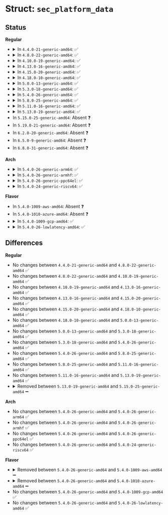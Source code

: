# Struct: <code>sec_platform_data</code>

## Status
<b>Regular</b>
<ul>
<li>
<details>
<summary>In <code>4.4.0-21-generic-amd64</code>: ✅</summary>

```c
struct sec_platform_data {
    struct sec_regulator_data * regulators;
    struct sec_opmode_data * opmode;
    int device_type;
    int num_regulators;
    int irq_base;
    int (*)() cfg_pmic_irq;
    bool wakeup;
    bool buck_voltage_lock;
    int[3] buck_gpios;
    int[3] buck_ds;
    unsigned int[8] buck2_voltage;
    bool buck2_gpiodvs;
    unsigned int[8] buck3_voltage;
    bool buck3_gpiodvs;
    unsigned int[8] buck4_voltage;
    bool buck4_gpiodvs;
    int buck_set1;
    int buck_set2;
    int buck_set3;
    int buck2_enable;
    int buck3_enable;
    int buck4_enable;
    int buck_default_idx;
    int buck2_default_idx;
    int buck3_default_idx;
    int buck4_default_idx;
    int buck_ramp_delay;
    int buck2_ramp_delay;
    int buck34_ramp_delay;
    int buck5_ramp_delay;
    int buck16_ramp_delay;
    int buck7810_ramp_delay;
    int buck9_ramp_delay;
    int buck24_ramp_delay;
    int buck3_ramp_delay;
    int buck7_ramp_delay;
    int buck8910_ramp_delay;
    bool buck1_ramp_enable;
    bool buck2_ramp_enable;
    bool buck3_ramp_enable;
    bool buck4_ramp_enable;
    bool buck6_ramp_enable;
    int buck2_init;
    int buck3_init;
    int buck4_init;
    bool manual_poweroff;
    bool disable_wrstbi;
}
```
</details>
</li>
<li>
<details>
<summary>In <code>4.8.0-22-generic-amd64</code>: ✅</summary>

```c
struct sec_platform_data {
    struct sec_regulator_data * regulators;
    struct sec_opmode_data * opmode;
    int device_type;
    int num_regulators;
    int irq_base;
    int (*)() cfg_pmic_irq;
    bool wakeup;
    bool buck_voltage_lock;
    int[3] buck_gpios;
    int[3] buck_ds;
    unsigned int[8] buck2_voltage;
    bool buck2_gpiodvs;
    unsigned int[8] buck3_voltage;
    bool buck3_gpiodvs;
    unsigned int[8] buck4_voltage;
    bool buck4_gpiodvs;
    int buck_set1;
    int buck_set2;
    int buck_set3;
    int buck2_enable;
    int buck3_enable;
    int buck4_enable;
    int buck_default_idx;
    int buck2_default_idx;
    int buck3_default_idx;
    int buck4_default_idx;
    int buck_ramp_delay;
    int buck2_ramp_delay;
    int buck34_ramp_delay;
    int buck5_ramp_delay;
    int buck16_ramp_delay;
    int buck7810_ramp_delay;
    int buck9_ramp_delay;
    int buck24_ramp_delay;
    int buck3_ramp_delay;
    int buck7_ramp_delay;
    int buck8910_ramp_delay;
    bool buck1_ramp_enable;
    bool buck2_ramp_enable;
    bool buck3_ramp_enable;
    bool buck4_ramp_enable;
    bool buck6_ramp_enable;
    int buck2_init;
    int buck3_init;
    int buck4_init;
    bool manual_poweroff;
    bool disable_wrstbi;
}
```
</details>
</li>
<li>
<details>
<summary>In <code>4.10.0-19-generic-amd64</code>: ✅</summary>

```c
struct sec_platform_data {
    struct sec_regulator_data * regulators;
    struct sec_opmode_data * opmode;
    int device_type;
    int num_regulators;
    int irq_base;
    int (*)() cfg_pmic_irq;
    bool wakeup;
    bool buck_voltage_lock;
    int[3] buck_gpios;
    int[3] buck_ds;
    unsigned int[8] buck2_voltage;
    bool buck2_gpiodvs;
    unsigned int[8] buck3_voltage;
    bool buck3_gpiodvs;
    unsigned int[8] buck4_voltage;
    bool buck4_gpiodvs;
    int buck_set1;
    int buck_set2;
    int buck_set3;
    int buck2_enable;
    int buck3_enable;
    int buck4_enable;
    int buck_default_idx;
    int buck2_default_idx;
    int buck3_default_idx;
    int buck4_default_idx;
    int buck_ramp_delay;
    int buck2_ramp_delay;
    int buck34_ramp_delay;
    int buck5_ramp_delay;
    int buck16_ramp_delay;
    int buck7810_ramp_delay;
    int buck9_ramp_delay;
    int buck24_ramp_delay;
    int buck3_ramp_delay;
    int buck7_ramp_delay;
    int buck8910_ramp_delay;
    bool buck1_ramp_enable;
    bool buck2_ramp_enable;
    bool buck3_ramp_enable;
    bool buck4_ramp_enable;
    bool buck6_ramp_enable;
    int buck2_init;
    int buck3_init;
    int buck4_init;
    bool manual_poweroff;
    bool disable_wrstbi;
}
```
</details>
</li>
<li>
<details>
<summary>In <code>4.13.0-16-generic-amd64</code>: ✅</summary>

```c
struct sec_platform_data {
    struct sec_regulator_data * regulators;
    struct sec_opmode_data * opmode;
    int device_type;
    int num_regulators;
    int irq_base;
    int (*)() cfg_pmic_irq;
    bool wakeup;
    bool buck_voltage_lock;
    int[3] buck_gpios;
    int[3] buck_ds;
    unsigned int[8] buck2_voltage;
    bool buck2_gpiodvs;
    unsigned int[8] buck3_voltage;
    bool buck3_gpiodvs;
    unsigned int[8] buck4_voltage;
    bool buck4_gpiodvs;
    int buck_set1;
    int buck_set2;
    int buck_set3;
    int buck2_enable;
    int buck3_enable;
    int buck4_enable;
    int buck_default_idx;
    int buck2_default_idx;
    int buck3_default_idx;
    int buck4_default_idx;
    int buck_ramp_delay;
    int buck2_ramp_delay;
    int buck34_ramp_delay;
    int buck5_ramp_delay;
    int buck16_ramp_delay;
    int buck7810_ramp_delay;
    int buck9_ramp_delay;
    int buck24_ramp_delay;
    int buck3_ramp_delay;
    int buck7_ramp_delay;
    int buck8910_ramp_delay;
    bool buck1_ramp_enable;
    bool buck2_ramp_enable;
    bool buck3_ramp_enable;
    bool buck4_ramp_enable;
    bool buck6_ramp_enable;
    int buck2_init;
    int buck3_init;
    int buck4_init;
    bool manual_poweroff;
    bool disable_wrstbi;
}
```
</details>
</li>
<li>
<details>
<summary>In <code>4.15.0-20-generic-amd64</code>: ✅</summary>

```c
struct sec_platform_data {
    struct sec_regulator_data * regulators;
    struct sec_opmode_data * opmode;
    int device_type;
    int num_regulators;
    int irq_base;
    int (*)() cfg_pmic_irq;
    bool wakeup;
    bool buck_voltage_lock;
    int[3] buck_gpios;
    int[3] buck_ds;
    unsigned int[8] buck2_voltage;
    bool buck2_gpiodvs;
    unsigned int[8] buck3_voltage;
    bool buck3_gpiodvs;
    unsigned int[8] buck4_voltage;
    bool buck4_gpiodvs;
    int buck_set1;
    int buck_set2;
    int buck_set3;
    int buck2_enable;
    int buck3_enable;
    int buck4_enable;
    int buck_default_idx;
    int buck2_default_idx;
    int buck3_default_idx;
    int buck4_default_idx;
    int buck_ramp_delay;
    int buck2_ramp_delay;
    int buck34_ramp_delay;
    int buck5_ramp_delay;
    int buck16_ramp_delay;
    int buck7810_ramp_delay;
    int buck9_ramp_delay;
    int buck24_ramp_delay;
    int buck3_ramp_delay;
    int buck7_ramp_delay;
    int buck8910_ramp_delay;
    bool buck1_ramp_enable;
    bool buck2_ramp_enable;
    bool buck3_ramp_enable;
    bool buck4_ramp_enable;
    bool buck6_ramp_enable;
    int buck2_init;
    int buck3_init;
    int buck4_init;
    bool manual_poweroff;
    bool disable_wrstbi;
}
```
</details>
</li>
<li>
<details>
<summary>In <code>4.18.0-10-generic-amd64</code>: ✅</summary>

```c
struct sec_platform_data {
    struct sec_regulator_data * regulators;
    struct sec_opmode_data * opmode;
    int device_type;
    int num_regulators;
    int irq_base;
    int (*)() cfg_pmic_irq;
    bool wakeup;
    bool buck_voltage_lock;
    int[3] buck_gpios;
    int[3] buck_ds;
    unsigned int[8] buck2_voltage;
    bool buck2_gpiodvs;
    unsigned int[8] buck3_voltage;
    bool buck3_gpiodvs;
    unsigned int[8] buck4_voltage;
    bool buck4_gpiodvs;
    int buck_set1;
    int buck_set2;
    int buck_set3;
    int buck2_enable;
    int buck3_enable;
    int buck4_enable;
    int buck_default_idx;
    int buck2_default_idx;
    int buck3_default_idx;
    int buck4_default_idx;
    int buck_ramp_delay;
    int buck2_ramp_delay;
    int buck34_ramp_delay;
    int buck5_ramp_delay;
    int buck16_ramp_delay;
    int buck7810_ramp_delay;
    int buck9_ramp_delay;
    int buck24_ramp_delay;
    int buck3_ramp_delay;
    int buck7_ramp_delay;
    int buck8910_ramp_delay;
    bool buck1_ramp_enable;
    bool buck2_ramp_enable;
    bool buck3_ramp_enable;
    bool buck4_ramp_enable;
    bool buck6_ramp_enable;
    int buck2_init;
    int buck3_init;
    int buck4_init;
    bool manual_poweroff;
    bool disable_wrstbi;
}
```
</details>
</li>
<li>
<details>
<summary>In <code>5.0.0-13-generic-amd64</code>: ✅</summary>

```c
struct sec_platform_data {
    struct sec_regulator_data * regulators;
    struct sec_opmode_data * opmode;
    int device_type;
    int num_regulators;
    int irq_base;
    int (*)() cfg_pmic_irq;
    bool wakeup;
    bool buck_voltage_lock;
    int[3] buck_gpios;
    int[3] buck_ds;
    unsigned int[8] buck2_voltage;
    bool buck2_gpiodvs;
    unsigned int[8] buck3_voltage;
    bool buck3_gpiodvs;
    unsigned int[8] buck4_voltage;
    bool buck4_gpiodvs;
    int buck_set1;
    int buck_set2;
    int buck_set3;
    int buck2_enable;
    int buck3_enable;
    int buck4_enable;
    int buck_default_idx;
    int buck2_default_idx;
    int buck3_default_idx;
    int buck4_default_idx;
    int buck_ramp_delay;
    int buck2_ramp_delay;
    int buck34_ramp_delay;
    int buck5_ramp_delay;
    int buck16_ramp_delay;
    int buck7810_ramp_delay;
    int buck9_ramp_delay;
    int buck24_ramp_delay;
    int buck3_ramp_delay;
    int buck7_ramp_delay;
    int buck8910_ramp_delay;
    bool buck1_ramp_enable;
    bool buck2_ramp_enable;
    bool buck3_ramp_enable;
    bool buck4_ramp_enable;
    bool buck6_ramp_enable;
    int buck2_init;
    int buck3_init;
    int buck4_init;
    bool manual_poweroff;
    bool disable_wrstbi;
}
```
</details>
</li>
<li>
<details>
<summary>In <code>5.3.0-18-generic-amd64</code>: ✅</summary>

```c
struct sec_platform_data {
    struct sec_regulator_data * regulators;
    struct sec_opmode_data * opmode;
    int device_type;
    int num_regulators;
    int irq_base;
    int (*)() cfg_pmic_irq;
    bool wakeup;
    bool buck_voltage_lock;
    int[3] buck_gpios;
    int[3] buck_ds;
    unsigned int[8] buck2_voltage;
    bool buck2_gpiodvs;
    unsigned int[8] buck3_voltage;
    bool buck3_gpiodvs;
    unsigned int[8] buck4_voltage;
    bool buck4_gpiodvs;
    int buck_set1;
    int buck_set2;
    int buck_set3;
    int buck2_enable;
    int buck3_enable;
    int buck4_enable;
    int buck_default_idx;
    int buck2_default_idx;
    int buck3_default_idx;
    int buck4_default_idx;
    int buck_ramp_delay;
    int buck2_ramp_delay;
    int buck34_ramp_delay;
    int buck5_ramp_delay;
    int buck16_ramp_delay;
    int buck7810_ramp_delay;
    int buck9_ramp_delay;
    int buck24_ramp_delay;
    int buck3_ramp_delay;
    int buck7_ramp_delay;
    int buck8910_ramp_delay;
    bool buck1_ramp_enable;
    bool buck2_ramp_enable;
    bool buck3_ramp_enable;
    bool buck4_ramp_enable;
    bool buck6_ramp_enable;
    int buck2_init;
    int buck3_init;
    int buck4_init;
    bool manual_poweroff;
    bool disable_wrstbi;
}
```
</details>
</li>
<li>
<details>
<summary>In <code>5.4.0-26-generic-amd64</code>: ✅</summary>

```c
struct sec_platform_data {
    struct sec_regulator_data * regulators;
    struct sec_opmode_data * opmode;
    int device_type;
    int num_regulators;
    int irq_base;
    int (*)() cfg_pmic_irq;
    bool wakeup;
    bool buck_voltage_lock;
    int[3] buck_gpios;
    int[3] buck_ds;
    unsigned int[8] buck2_voltage;
    bool buck2_gpiodvs;
    unsigned int[8] buck3_voltage;
    bool buck3_gpiodvs;
    unsigned int[8] buck4_voltage;
    bool buck4_gpiodvs;
    int buck_set1;
    int buck_set2;
    int buck_set3;
    int buck2_enable;
    int buck3_enable;
    int buck4_enable;
    int buck_default_idx;
    int buck2_default_idx;
    int buck3_default_idx;
    int buck4_default_idx;
    int buck_ramp_delay;
    int buck2_ramp_delay;
    int buck34_ramp_delay;
    int buck5_ramp_delay;
    int buck16_ramp_delay;
    int buck7810_ramp_delay;
    int buck9_ramp_delay;
    int buck24_ramp_delay;
    int buck3_ramp_delay;
    int buck7_ramp_delay;
    int buck8910_ramp_delay;
    bool buck1_ramp_enable;
    bool buck2_ramp_enable;
    bool buck3_ramp_enable;
    bool buck4_ramp_enable;
    bool buck6_ramp_enable;
    int buck2_init;
    int buck3_init;
    int buck4_init;
    bool manual_poweroff;
    bool disable_wrstbi;
}
```
</details>
</li>
<li>
<details>
<summary>In <code>5.8.0-25-generic-amd64</code>: ✅</summary>

```c
struct sec_platform_data {
    struct sec_regulator_data * regulators;
    struct sec_opmode_data * opmode;
    int device_type;
    int num_regulators;
    int irq_base;
    int (*)() cfg_pmic_irq;
    bool wakeup;
    bool buck_voltage_lock;
    int[3] buck_gpios;
    int[3] buck_ds;
    unsigned int[8] buck2_voltage;
    bool buck2_gpiodvs;
    unsigned int[8] buck3_voltage;
    bool buck3_gpiodvs;
    unsigned int[8] buck4_voltage;
    bool buck4_gpiodvs;
    int buck_set1;
    int buck_set2;
    int buck_set3;
    int buck2_enable;
    int buck3_enable;
    int buck4_enable;
    int buck_default_idx;
    int buck2_default_idx;
    int buck3_default_idx;
    int buck4_default_idx;
    int buck_ramp_delay;
    int buck2_ramp_delay;
    int buck34_ramp_delay;
    int buck5_ramp_delay;
    int buck16_ramp_delay;
    int buck7810_ramp_delay;
    int buck9_ramp_delay;
    int buck24_ramp_delay;
    int buck3_ramp_delay;
    int buck7_ramp_delay;
    int buck8910_ramp_delay;
    bool buck1_ramp_enable;
    bool buck2_ramp_enable;
    bool buck3_ramp_enable;
    bool buck4_ramp_enable;
    bool buck6_ramp_enable;
    int buck2_init;
    int buck3_init;
    int buck4_init;
    bool manual_poweroff;
    bool disable_wrstbi;
}
```
</details>
</li>
<li>
<details>
<summary>In <code>5.11.0-16-generic-amd64</code>: ✅</summary>

```c
struct sec_platform_data {
    struct sec_regulator_data * regulators;
    struct sec_opmode_data * opmode;
    int device_type;
    int num_regulators;
    int irq_base;
    int (*)() cfg_pmic_irq;
    bool wakeup;
    bool buck_voltage_lock;
    int[3] buck_gpios;
    int[3] buck_ds;
    unsigned int[8] buck2_voltage;
    bool buck2_gpiodvs;
    unsigned int[8] buck3_voltage;
    bool buck3_gpiodvs;
    unsigned int[8] buck4_voltage;
    bool buck4_gpiodvs;
    int buck_set1;
    int buck_set2;
    int buck_set3;
    int buck2_enable;
    int buck3_enable;
    int buck4_enable;
    int buck_default_idx;
    int buck2_default_idx;
    int buck3_default_idx;
    int buck4_default_idx;
    int buck_ramp_delay;
    int buck2_ramp_delay;
    int buck34_ramp_delay;
    int buck5_ramp_delay;
    int buck16_ramp_delay;
    int buck7810_ramp_delay;
    int buck9_ramp_delay;
    int buck24_ramp_delay;
    int buck3_ramp_delay;
    int buck7_ramp_delay;
    int buck8910_ramp_delay;
    bool buck1_ramp_enable;
    bool buck2_ramp_enable;
    bool buck3_ramp_enable;
    bool buck4_ramp_enable;
    bool buck6_ramp_enable;
    int buck2_init;
    int buck3_init;
    int buck4_init;
    bool manual_poweroff;
    bool disable_wrstbi;
}
```
</details>
</li>
<li>
<details>
<summary>In <code>5.13.0-19-generic-amd64</code>: ✅</summary>

```c
struct sec_platform_data {
    struct sec_regulator_data * regulators;
    struct sec_opmode_data * opmode;
    int device_type;
    int num_regulators;
    int irq_base;
    int (*)() cfg_pmic_irq;
    bool wakeup;
    bool buck_voltage_lock;
    int[3] buck_gpios;
    int[3] buck_ds;
    unsigned int[8] buck2_voltage;
    bool buck2_gpiodvs;
    unsigned int[8] buck3_voltage;
    bool buck3_gpiodvs;
    unsigned int[8] buck4_voltage;
    bool buck4_gpiodvs;
    int buck_set1;
    int buck_set2;
    int buck_set3;
    int buck2_enable;
    int buck3_enable;
    int buck4_enable;
    int buck_default_idx;
    int buck2_default_idx;
    int buck3_default_idx;
    int buck4_default_idx;
    int buck_ramp_delay;
    int buck2_ramp_delay;
    int buck34_ramp_delay;
    int buck5_ramp_delay;
    int buck16_ramp_delay;
    int buck7810_ramp_delay;
    int buck9_ramp_delay;
    int buck24_ramp_delay;
    int buck3_ramp_delay;
    int buck7_ramp_delay;
    int buck8910_ramp_delay;
    bool buck1_ramp_enable;
    bool buck2_ramp_enable;
    bool buck3_ramp_enable;
    bool buck4_ramp_enable;
    bool buck6_ramp_enable;
    int buck2_init;
    int buck3_init;
    int buck4_init;
    bool manual_poweroff;
    bool disable_wrstbi;
}
```
</details>
</li>
<li>
In <code>5.15.0-25-generic-amd64</code>: Absent ❓
</li>
<li>
In <code>5.19.0-21-generic-amd64</code>: Absent ❓
</li>
<li>
In <code>6.2.0-20-generic-amd64</code>: Absent ❓
</li>
<li>
In <code>6.5.0-9-generic-amd64</code>: Absent ❓
</li>
<li>
In <code>6.8.0-31-generic-amd64</code>: Absent ❓
</li>
</ul>
<b>Arch</b>
<ul>
<li>
<details>
<summary>In <code>5.4.0-26-generic-arm64</code>: ✅</summary>

```c
struct sec_platform_data {
    struct sec_regulator_data * regulators;
    struct sec_opmode_data * opmode;
    int device_type;
    int num_regulators;
    int irq_base;
    int (*)() cfg_pmic_irq;
    bool wakeup;
    bool buck_voltage_lock;
    int[3] buck_gpios;
    int[3] buck_ds;
    unsigned int[8] buck2_voltage;
    bool buck2_gpiodvs;
    unsigned int[8] buck3_voltage;
    bool buck3_gpiodvs;
    unsigned int[8] buck4_voltage;
    bool buck4_gpiodvs;
    int buck_set1;
    int buck_set2;
    int buck_set3;
    int buck2_enable;
    int buck3_enable;
    int buck4_enable;
    int buck_default_idx;
    int buck2_default_idx;
    int buck3_default_idx;
    int buck4_default_idx;
    int buck_ramp_delay;
    int buck2_ramp_delay;
    int buck34_ramp_delay;
    int buck5_ramp_delay;
    int buck16_ramp_delay;
    int buck7810_ramp_delay;
    int buck9_ramp_delay;
    int buck24_ramp_delay;
    int buck3_ramp_delay;
    int buck7_ramp_delay;
    int buck8910_ramp_delay;
    bool buck1_ramp_enable;
    bool buck2_ramp_enable;
    bool buck3_ramp_enable;
    bool buck4_ramp_enable;
    bool buck6_ramp_enable;
    int buck2_init;
    int buck3_init;
    int buck4_init;
    bool manual_poweroff;
    bool disable_wrstbi;
}
```
</details>
</li>
<li>
<details>
<summary>In <code>5.4.0-26-generic-armhf</code>: ✅</summary>

```c
struct sec_platform_data {
    struct sec_regulator_data * regulators;
    struct sec_opmode_data * opmode;
    int device_type;
    int num_regulators;
    int irq_base;
    int (*)() cfg_pmic_irq;
    bool wakeup;
    bool buck_voltage_lock;
    int[3] buck_gpios;
    int[3] buck_ds;
    unsigned int[8] buck2_voltage;
    bool buck2_gpiodvs;
    unsigned int[8] buck3_voltage;
    bool buck3_gpiodvs;
    unsigned int[8] buck4_voltage;
    bool buck4_gpiodvs;
    int buck_set1;
    int buck_set2;
    int buck_set3;
    int buck2_enable;
    int buck3_enable;
    int buck4_enable;
    int buck_default_idx;
    int buck2_default_idx;
    int buck3_default_idx;
    int buck4_default_idx;
    int buck_ramp_delay;
    int buck2_ramp_delay;
    int buck34_ramp_delay;
    int buck5_ramp_delay;
    int buck16_ramp_delay;
    int buck7810_ramp_delay;
    int buck9_ramp_delay;
    int buck24_ramp_delay;
    int buck3_ramp_delay;
    int buck7_ramp_delay;
    int buck8910_ramp_delay;
    bool buck1_ramp_enable;
    bool buck2_ramp_enable;
    bool buck3_ramp_enable;
    bool buck4_ramp_enable;
    bool buck6_ramp_enable;
    int buck2_init;
    int buck3_init;
    int buck4_init;
    bool manual_poweroff;
    bool disable_wrstbi;
}
```
</details>
</li>
<li>
<details>
<summary>In <code>5.4.0-26-generic-ppc64el</code>: ✅</summary>

```c
struct sec_platform_data {
    struct sec_regulator_data * regulators;
    struct sec_opmode_data * opmode;
    int device_type;
    int num_regulators;
    int irq_base;
    int (*)() cfg_pmic_irq;
    bool wakeup;
    bool buck_voltage_lock;
    int[3] buck_gpios;
    int[3] buck_ds;
    unsigned int[8] buck2_voltage;
    bool buck2_gpiodvs;
    unsigned int[8] buck3_voltage;
    bool buck3_gpiodvs;
    unsigned int[8] buck4_voltage;
    bool buck4_gpiodvs;
    int buck_set1;
    int buck_set2;
    int buck_set3;
    int buck2_enable;
    int buck3_enable;
    int buck4_enable;
    int buck_default_idx;
    int buck2_default_idx;
    int buck3_default_idx;
    int buck4_default_idx;
    int buck_ramp_delay;
    int buck2_ramp_delay;
    int buck34_ramp_delay;
    int buck5_ramp_delay;
    int buck16_ramp_delay;
    int buck7810_ramp_delay;
    int buck9_ramp_delay;
    int buck24_ramp_delay;
    int buck3_ramp_delay;
    int buck7_ramp_delay;
    int buck8910_ramp_delay;
    bool buck1_ramp_enable;
    bool buck2_ramp_enable;
    bool buck3_ramp_enable;
    bool buck4_ramp_enable;
    bool buck6_ramp_enable;
    int buck2_init;
    int buck3_init;
    int buck4_init;
    bool manual_poweroff;
    bool disable_wrstbi;
}
```
</details>
</li>
<li>
<details>
<summary>In <code>5.4.0-24-generic-riscv64</code>: ✅</summary>

```c
struct sec_platform_data {
    struct sec_regulator_data * regulators;
    struct sec_opmode_data * opmode;
    int device_type;
    int num_regulators;
    int irq_base;
    int (*)() cfg_pmic_irq;
    bool wakeup;
    bool buck_voltage_lock;
    int[3] buck_gpios;
    int[3] buck_ds;
    unsigned int[8] buck2_voltage;
    bool buck2_gpiodvs;
    unsigned int[8] buck3_voltage;
    bool buck3_gpiodvs;
    unsigned int[8] buck4_voltage;
    bool buck4_gpiodvs;
    int buck_set1;
    int buck_set2;
    int buck_set3;
    int buck2_enable;
    int buck3_enable;
    int buck4_enable;
    int buck_default_idx;
    int buck2_default_idx;
    int buck3_default_idx;
    int buck4_default_idx;
    int buck_ramp_delay;
    int buck2_ramp_delay;
    int buck34_ramp_delay;
    int buck5_ramp_delay;
    int buck16_ramp_delay;
    int buck7810_ramp_delay;
    int buck9_ramp_delay;
    int buck24_ramp_delay;
    int buck3_ramp_delay;
    int buck7_ramp_delay;
    int buck8910_ramp_delay;
    bool buck1_ramp_enable;
    bool buck2_ramp_enable;
    bool buck3_ramp_enable;
    bool buck4_ramp_enable;
    bool buck6_ramp_enable;
    int buck2_init;
    int buck3_init;
    int buck4_init;
    bool manual_poweroff;
    bool disable_wrstbi;
}
```
</details>
</li>
</ul>
<b>Flavor</b>
<ul>
<li>
In <code>5.4.0-1009-aws-amd64</code>: Absent ❓
</li>
<li>
In <code>5.4.0-1010-azure-amd64</code>: Absent ❓
</li>
<li>
<details>
<summary>In <code>5.4.0-1009-gcp-amd64</code>: ✅</summary>

```c
struct sec_platform_data {
    struct sec_regulator_data * regulators;
    struct sec_opmode_data * opmode;
    int device_type;
    int num_regulators;
    int irq_base;
    int (*)() cfg_pmic_irq;
    bool wakeup;
    bool buck_voltage_lock;
    int[3] buck_gpios;
    int[3] buck_ds;
    unsigned int[8] buck2_voltage;
    bool buck2_gpiodvs;
    unsigned int[8] buck3_voltage;
    bool buck3_gpiodvs;
    unsigned int[8] buck4_voltage;
    bool buck4_gpiodvs;
    int buck_set1;
    int buck_set2;
    int buck_set3;
    int buck2_enable;
    int buck3_enable;
    int buck4_enable;
    int buck_default_idx;
    int buck2_default_idx;
    int buck3_default_idx;
    int buck4_default_idx;
    int buck_ramp_delay;
    int buck2_ramp_delay;
    int buck34_ramp_delay;
    int buck5_ramp_delay;
    int buck16_ramp_delay;
    int buck7810_ramp_delay;
    int buck9_ramp_delay;
    int buck24_ramp_delay;
    int buck3_ramp_delay;
    int buck7_ramp_delay;
    int buck8910_ramp_delay;
    bool buck1_ramp_enable;
    bool buck2_ramp_enable;
    bool buck3_ramp_enable;
    bool buck4_ramp_enable;
    bool buck6_ramp_enable;
    int buck2_init;
    int buck3_init;
    int buck4_init;
    bool manual_poweroff;
    bool disable_wrstbi;
}
```
</details>
</li>
<li>
<details>
<summary>In <code>5.4.0-26-lowlatency-amd64</code>: ✅</summary>

```c
struct sec_platform_data {
    struct sec_regulator_data * regulators;
    struct sec_opmode_data * opmode;
    int device_type;
    int num_regulators;
    int irq_base;
    int (*)() cfg_pmic_irq;
    bool wakeup;
    bool buck_voltage_lock;
    int[3] buck_gpios;
    int[3] buck_ds;
    unsigned int[8] buck2_voltage;
    bool buck2_gpiodvs;
    unsigned int[8] buck3_voltage;
    bool buck3_gpiodvs;
    unsigned int[8] buck4_voltage;
    bool buck4_gpiodvs;
    int buck_set1;
    int buck_set2;
    int buck_set3;
    int buck2_enable;
    int buck3_enable;
    int buck4_enable;
    int buck_default_idx;
    int buck2_default_idx;
    int buck3_default_idx;
    int buck4_default_idx;
    int buck_ramp_delay;
    int buck2_ramp_delay;
    int buck34_ramp_delay;
    int buck5_ramp_delay;
    int buck16_ramp_delay;
    int buck7810_ramp_delay;
    int buck9_ramp_delay;
    int buck24_ramp_delay;
    int buck3_ramp_delay;
    int buck7_ramp_delay;
    int buck8910_ramp_delay;
    bool buck1_ramp_enable;
    bool buck2_ramp_enable;
    bool buck3_ramp_enable;
    bool buck4_ramp_enable;
    bool buck6_ramp_enable;
    int buck2_init;
    int buck3_init;
    int buck4_init;
    bool manual_poweroff;
    bool disable_wrstbi;
}
```
</details>
</li>
</ul>

## Differences
<b>Regular</b>
<ul>
<li>
No changes between <code>4.4.0-21-generic-amd64</code> and <code>4.8.0-22-generic-amd64</code> ✅
</li>
<li>
No changes between <code>4.8.0-22-generic-amd64</code> and <code>4.10.0-19-generic-amd64</code> ✅
</li>
<li>
No changes between <code>4.10.0-19-generic-amd64</code> and <code>4.13.0-16-generic-amd64</code> ✅
</li>
<li>
No changes between <code>4.13.0-16-generic-amd64</code> and <code>4.15.0-20-generic-amd64</code> ✅
</li>
<li>
No changes between <code>4.15.0-20-generic-amd64</code> and <code>4.18.0-10-generic-amd64</code> ✅
</li>
<li>
No changes between <code>4.18.0-10-generic-amd64</code> and <code>5.0.0-13-generic-amd64</code> ✅
</li>
<li>
No changes between <code>5.0.0-13-generic-amd64</code> and <code>5.3.0-18-generic-amd64</code> ✅
</li>
<li>
No changes between <code>5.3.0-18-generic-amd64</code> and <code>5.4.0-26-generic-amd64</code> ✅
</li>
<li>
No changes between <code>5.4.0-26-generic-amd64</code> and <code>5.8.0-25-generic-amd64</code> ✅
</li>
<li>
No changes between <code>5.8.0-25-generic-amd64</code> and <code>5.11.0-16-generic-amd64</code> ✅
</li>
<li>
No changes between <code>5.11.0-16-generic-amd64</code> and <code>5.13.0-19-generic-amd64</code> ✅
</li>
<li>
<details>
<summary>Removed between <code>5.13.0-19-generic-amd64</code> and <code>5.15.0-25-generic-amd64</code> ➖</summary>

```c
struct sec_platform_data {
    struct sec_regulator_data * regulators;
    struct sec_opmode_data * opmode;
    int device_type;
    int num_regulators;
    int irq_base;
    int (*)() cfg_pmic_irq;
    bool wakeup;
    bool buck_voltage_lock;
    int[3] buck_gpios;
    int[3] buck_ds;
    unsigned int[8] buck2_voltage;
    bool buck2_gpiodvs;
    unsigned int[8] buck3_voltage;
    bool buck3_gpiodvs;
    unsigned int[8] buck4_voltage;
    bool buck4_gpiodvs;
    int buck_set1;
    int buck_set2;
    int buck_set3;
    int buck2_enable;
    int buck3_enable;
    int buck4_enable;
    int buck_default_idx;
    int buck2_default_idx;
    int buck3_default_idx;
    int buck4_default_idx;
    int buck_ramp_delay;
    int buck2_ramp_delay;
    int buck34_ramp_delay;
    int buck5_ramp_delay;
    int buck16_ramp_delay;
    int buck7810_ramp_delay;
    int buck9_ramp_delay;
    int buck24_ramp_delay;
    int buck3_ramp_delay;
    int buck7_ramp_delay;
    int buck8910_ramp_delay;
    bool buck1_ramp_enable;
    bool buck2_ramp_enable;
    bool buck3_ramp_enable;
    bool buck4_ramp_enable;
    bool buck6_ramp_enable;
    int buck2_init;
    int buck3_init;
    int buck4_init;
    bool manual_poweroff;
    bool disable_wrstbi;
}
```
</details>
</li>
</ul>
<b>Arch</b>
<ul>
<li>
No changes between <code>5.4.0-26-generic-amd64</code> and <code>5.4.0-26-generic-arm64</code> ✅
</li>
<li>
No changes between <code>5.4.0-26-generic-amd64</code> and <code>5.4.0-26-generic-armhf</code> ✅
</li>
<li>
No changes between <code>5.4.0-26-generic-amd64</code> and <code>5.4.0-26-generic-ppc64el</code> ✅
</li>
<li>
No changes between <code>5.4.0-26-generic-amd64</code> and <code>5.4.0-24-generic-riscv64</code> ✅
</li>
</ul>
<b>Flavor</b>
<ul>
<li>
<details>
<summary>Removed between <code>5.4.0-26-generic-amd64</code> and <code>5.4.0-1009-aws-amd64</code> ➖</summary>

```c
struct sec_platform_data {
    struct sec_regulator_data * regulators;
    struct sec_opmode_data * opmode;
    int device_type;
    int num_regulators;
    int irq_base;
    int (*)() cfg_pmic_irq;
    bool wakeup;
    bool buck_voltage_lock;
    int[3] buck_gpios;
    int[3] buck_ds;
    unsigned int[8] buck2_voltage;
    bool buck2_gpiodvs;
    unsigned int[8] buck3_voltage;
    bool buck3_gpiodvs;
    unsigned int[8] buck4_voltage;
    bool buck4_gpiodvs;
    int buck_set1;
    int buck_set2;
    int buck_set3;
    int buck2_enable;
    int buck3_enable;
    int buck4_enable;
    int buck_default_idx;
    int buck2_default_idx;
    int buck3_default_idx;
    int buck4_default_idx;
    int buck_ramp_delay;
    int buck2_ramp_delay;
    int buck34_ramp_delay;
    int buck5_ramp_delay;
    int buck16_ramp_delay;
    int buck7810_ramp_delay;
    int buck9_ramp_delay;
    int buck24_ramp_delay;
    int buck3_ramp_delay;
    int buck7_ramp_delay;
    int buck8910_ramp_delay;
    bool buck1_ramp_enable;
    bool buck2_ramp_enable;
    bool buck3_ramp_enable;
    bool buck4_ramp_enable;
    bool buck6_ramp_enable;
    int buck2_init;
    int buck3_init;
    int buck4_init;
    bool manual_poweroff;
    bool disable_wrstbi;
}
```
</details>
</li>
<li>
<details>
<summary>Removed between <code>5.4.0-26-generic-amd64</code> and <code>5.4.0-1010-azure-amd64</code> ➖</summary>

```c
struct sec_platform_data {
    struct sec_regulator_data * regulators;
    struct sec_opmode_data * opmode;
    int device_type;
    int num_regulators;
    int irq_base;
    int (*)() cfg_pmic_irq;
    bool wakeup;
    bool buck_voltage_lock;
    int[3] buck_gpios;
    int[3] buck_ds;
    unsigned int[8] buck2_voltage;
    bool buck2_gpiodvs;
    unsigned int[8] buck3_voltage;
    bool buck3_gpiodvs;
    unsigned int[8] buck4_voltage;
    bool buck4_gpiodvs;
    int buck_set1;
    int buck_set2;
    int buck_set3;
    int buck2_enable;
    int buck3_enable;
    int buck4_enable;
    int buck_default_idx;
    int buck2_default_idx;
    int buck3_default_idx;
    int buck4_default_idx;
    int buck_ramp_delay;
    int buck2_ramp_delay;
    int buck34_ramp_delay;
    int buck5_ramp_delay;
    int buck16_ramp_delay;
    int buck7810_ramp_delay;
    int buck9_ramp_delay;
    int buck24_ramp_delay;
    int buck3_ramp_delay;
    int buck7_ramp_delay;
    int buck8910_ramp_delay;
    bool buck1_ramp_enable;
    bool buck2_ramp_enable;
    bool buck3_ramp_enable;
    bool buck4_ramp_enable;
    bool buck6_ramp_enable;
    int buck2_init;
    int buck3_init;
    int buck4_init;
    bool manual_poweroff;
    bool disable_wrstbi;
}
```
</details>
</li>
<li>
No changes between <code>5.4.0-26-generic-amd64</code> and <code>5.4.0-1009-gcp-amd64</code> ✅
</li>
<li>
No changes between <code>5.4.0-26-generic-amd64</code> and <code>5.4.0-26-lowlatency-amd64</code> ✅
</li>
</ul>
